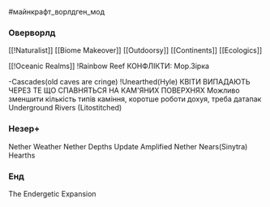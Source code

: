 #майнкрафт_ворлдген_мод 
### Оверворлд

[[!Naturalist]]
[[Biome Makeover]]
[[Outdoorsy]]
[[Continents]]
[[Ecologics]]

[[!Oceanic Realms]]
!Rainbow Reef КОНФЛІКТИ: Мор.Зірка

-Cascades(old caves are cringe)
!Unearthed(Hyle) КВІТИ ВИПАДАЮТЬ ЧЕРЕЗ ТЕ ЩО СПАВНЯТЬСЯ НА КАМ'ЯНИХ ПОВЕРХНЯХ
Можливо зменшити кількість типів каміння, коротше роботи дохуя, треба датапак
Underground Rivers (Litostitched)

### Незер+
Nether Weather
Nether Depths Update
Amplified Nether
Nears(Sinytra)
Hearths


### Енд
 The Endergetic Expansion
 
